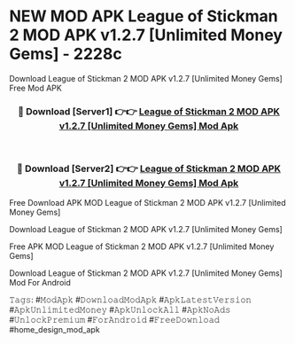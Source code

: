 # NEW MOD APK League of Stickman 2 MOD APK v1.2.7 [Unlimited Money Gems] - 2228c
Download League of Stickman 2 MOD APK v1.2.7 [Unlimited Money Gems] Free Mod APK

<div align="center">
<h3>🔴 Download [Server1] 👉👉 <a href="https://apk-comot.site?title=League_of_Stickman_2_MOD_APK_v1.2.7_[Unlimited_Money_Gems]">League of Stickman 2 MOD APK v1.2.7 [Unlimited Money Gems] Mod Apk</a></h3><br>

<h3>🔴 Download [Server2] 👉👉 <a href="https://apk-comot.site?title=League_of_Stickman_2_MOD_APK_v1.2.7_[Unlimited_Money_Gems]">League of Stickman 2 MOD APK v1.2.7 [Unlimited Money Gems] Mod Apk</a></h3>
</div>


Free Download APK MOD League of Stickman 2 MOD APK v1.2.7 [Unlimited Money Gems]

Download League of Stickman 2 MOD APK v1.2.7 [Unlimited Money Gems] 

Free APK MOD League of Stickman 2 MOD APK v1.2.7 [Unlimited Money Gems] 

Download League of Stickman 2 MOD APK v1.2.7 [Unlimited Money Gems] Mod For Android

𝚃𝚊𝚐𝚜: #𝙼𝚘𝚍𝙰𝚙𝚔 #𝙳𝚘𝚠𝚗𝚕𝚘𝚊𝚍𝙼𝚘𝚍𝙰𝚙𝚔 #𝙰𝚙𝚔𝙻𝚊𝚝𝚎𝚜𝚝𝚅𝚎𝚛𝚜𝚒𝚘𝚗 #𝙰𝚙𝚔𝚄𝚗𝚕𝚒𝚖𝚒𝚝𝚎𝚍𝙼𝚘𝚗𝚎𝚢 #𝙰𝚙𝚔𝚄𝚗𝚕𝚘𝚌𝚔𝙰𝚕𝚕 #𝙰𝚙𝚔𝙽𝚘𝙰𝚍𝚜 #𝚄𝚗𝚕𝚘𝚌𝚔𝙿𝚛𝚎𝚖𝚒𝚞𝚖 #𝙵𝚘𝚛𝙰𝚗𝚍𝚛𝚘𝚒𝚍 #𝙵𝚛𝚎𝚎𝙳𝚘𝚠𝚗𝚕𝚘𝚊𝚍 #home_design_mod_apk